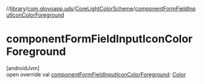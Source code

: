 //[library](../../../index.md)/[com.glovoapp.uds](../index.md)/[CoreLightColorScheme](index.md)/[componentFormFieldInputIconColorForeground](component-form-field-input-icon-color-foreground.md)

# componentFormFieldInputIconColorForeground

[androidJvm]\
open override val [componentFormFieldInputIconColorForeground](component-form-field-input-icon-color-foreground.md): [Color](https://developer.android.com/reference/kotlin/androidx/compose/ui/graphics/Color.html)
